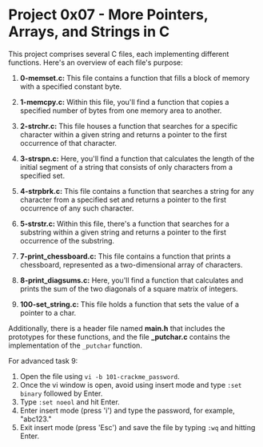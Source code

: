 # Project 0x07 - More Pointers, Arrays, and Strings in C

This project comprises several C files, each implementing different functions. Here's an overview of each file's purpose:

1. **0-memset.c:** This file contains a function that fills a block of memory with a specified constant byte.

2. **1-memcpy.c:** Within this file, you'll find a function that copies a specified number of bytes from one memory area to another.

3. **2-strchr.c:** This file houses a function that searches for a specific character within a given string and returns a pointer to the first occurrence of that character.

4. **3-strspn.c:** Here, you'll find a function that calculates the length of the initial segment of a string that consists of only characters from a specified set.

5. **4-strpbrk.c:** This file contains a function that searches a string for any character from a specified set and returns a pointer to the first occurrence of any such character.

6. **5-strstr.c:** Within this file, there's a function that searches for a substring within a given string and returns a pointer to the first occurrence of the substring.

7. **7-print_chessboard.c:** This file contains a function that prints a chessboard, represented as a two-dimensional array of characters.

8. **8-print_diagsums.c:** Here, you'll find a function that calculates and prints the sum of the two diagonals of a square matrix of integers.

9. **100-set_string.c:** This file holds a function that sets the value of a pointer to a char.

Additionally, there is a header file named **main.h** that includes the prototypes for these functions, and the file **_putchar.c** contains the implementation of the `_putchar` function.

For advanced task 9:
1. Open the file using `vi -b 101-crackme_password`.
2. Once the vi window is open, avoid using insert mode and type `:set binary` followed by Enter.
3. Type `:set noeol` and hit Enter.
4. Enter insert mode (press 'i') and type the password, for example, "abc123."
5. Exit insert mode (press 'Esc') and save the file by typing `:wq` and hitting Enter.
